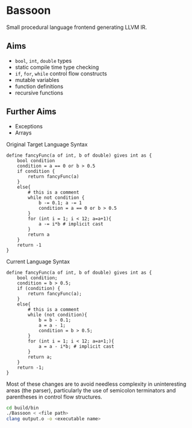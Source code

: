 # Bassoon
Small procedural language frontend generating LLVM IR.

## Aims
- `bool`, `int`, `double` types
- static compile time type checking
- `if`, `for`, `while` control flow constructs
- mutable variables
- function definitions
- recursive functions

## Further Aims
- Exceptions
- Arrays

Original Target Language Syntax
```
define fancyFunc(a of int, b of double) gives int as {
    bool condition
    condition = a == 0 or b > 0.5
    if condition {
        return fancyFunc(a)
    }
    else{
        # this is a comment
        while not condition {
            b -= 0.1; a -= 1
            condition = a == 0 or b > 0.5
        }
        for (int i = 1; i < 12; a=a+1){
            a -= i*b # implicit cast
        }
        return a
    }
    return -1
}
```

Current Language Syntax
```
define fancyFunc(a of int, b of double) gives int as {
    bool condition;
    condition = b > 0.5;
    if (condition) {
        return fancyFunc(a);
    }
    else{
        # this is a comment
        while (not condition){
            b = b - 0.1; 
            a = a - 1;
            condition = b > 0.5;
        }
        for (int i = 1; i < 12; a=a+1;){
            a = a - i*b; # implicit cast
        }
        return a;
    }
    return -1;
}
```

Most of these changes are to avoid needless complexity in uninteresting areas (the parser), particularly the use of semicolon terminators and parentheses in control flow structures. 

```bash
cd build/bin
./Bassoon < <file path>
clang output.o -o <executable name>
```
